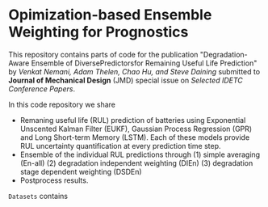 # Opimization-based Ensemble Weighting for Prognostics

This repository contains parts of code for the publication "Degradation-Aware Ensemble of DiversePredictorsfor Remaining Useful Life Prediction" by _Venkat Nemani, Adam Thelen, Chao Hu, and Steve Daining_ submitted to **Journal of Mechanical Design** (JMD) special issue on _Selected IDETC Conference Papers_. 

In this code repository we share 
- Remaning useful life (RUL) prediction of batteries using Exponential Unscented Kalman Filter (EUKF), Gaussian Process Regression (GPR) and Long Short-term Memory (LSTM). Each of these models provide RUL uncertainty quantification at every prediction time step. 
- Ensemble of the individual RUL predictions through 
    (1) simple averaging (En-all)
    (2) degradation independent weighting (DIEn)
    (3) degradation stage dependent weighting (DSDEn)
- Postprocess results.


`Datasets` contains
